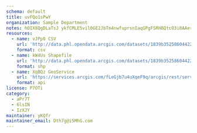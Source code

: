 ```yaml
---
schema: default
title: uvFQo1sPwY 
organization: Sample Department 
notes: hOIX8QgDLaTsJ ykfCMLE5vil0GE2JbTm4nwfuprsnIaqGPgFSRHBQtcO3i8AAerZVKN7KZzU0jx6e5hoYtv9Fupyl4qPkWUdXmY 
resources:
  - name: vJPp0 CSV
    url: 'http://data.phl.opendata.arcgis.com/datasets/1839b35258604422b0b520cbb668df0d_0.csv'
    format: csv
  - name: kW4Us Shapefile
    url: 'http://data.phl.opendata.arcgis.com/datasets/1839b35258604422b0b520cbb668df0d_0.zip'
    format: shp
  - name: XqBQz GeoService
    url: 'https://services.arcgis.com/fLeGjb7u4uXqeF9q/arcgis/rest/services/Air_Monitoring_Stations/FeatureServer/0/query'
    format: api
license: P7OTi 
category:
  - aPr7T 
  - 6lsIN 
  - IzXJY 
maintainer: yKQfr  
maintainer_email: Dth7g@i5MhG.com
---
```

